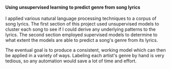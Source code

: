 #### Using unsupervised learning to predict genre from song lyrics

I applied various natural language processing techniques to a corpus of song lyrics. The first section of this project used unsupervised models to cluster each song to see if I could derive any underlying patterns to the lyrics. The second section employed supervised models to determine to what extent the models are able to predict a song's genre from its lyrics.

The eventual goal is to produce a consistent, working model which can then be applied in a variety of ways. Labeling each artist's genre by hand is very tedious, so any automation would save a lot of time and effort.
